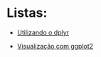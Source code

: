 
Listas:
=======

-   [Utilizando o dplyr](https://jagodat.github.io/MPRJ-Exercicios/content/ex_dplyr.html)

-   [Visualização com ggplot2](https://jagodat.github.io/MPRJ-Exercicios/content/visualizacao.html)
